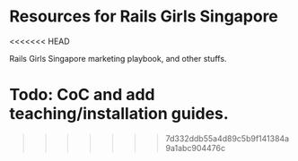 # Resources for Rails Girls Singapore
<<<<<<< HEAD

Rails Girls Singapore marketing playbook, and other stuffs.

Todo: CoC and add teaching/installation guides.
=======
>>>>>>> 7d332ddb55a4d89c5b9f141384a9a1abc904476c
